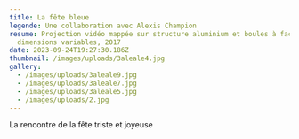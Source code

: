 ```yaml
---
title: La fête bleue
legende: Une collaboration avec Alexis Champion
resume: Projection vidéo mappée sur structure aluminium et boules à facettes,
  dimensions variables, 2017
date: 2023-09-24T19:27:30.186Z
thumbnail: /images/uploads/3aleale4.jpg
gallery:
  - /images/uploads/3aleale9.jpg
  - /images/uploads/3aleale7.jpg
  - /images/uploads/3aleale5.jpg
  - /images/uploads/2.jpg
---
```

L﻿a rencontre de la fête triste et joyeuse